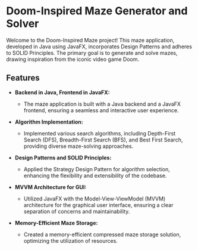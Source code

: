 # Doom-Inspired Maze Generator and Solver

Welcome to the Doom-Inspired Maze project! This maze application, developed in Java using JavaFX, incorporates Design Patterns and adheres to SOLID Principles. The primary goal is to generate and solve mazes, drawing inspiration from the iconic video game Doom.

## Features

- **Backend in Java, Frontend in JavaFX:**
  - The maze application is built with a Java backend and a JavaFX frontend, ensuring a seamless and interactive user experience.

- **Algorithm Implementation:**
  - Implemented various search algorithms, including Depth-First Search (DFS), Breadth-First Search (BFS), and Best First Search, providing diverse maze-solving approaches.

- **Design Patterns and SOLID Principles:**
  - Applied the Strategy Design Pattern for algorithm selection, enhancing the flexibility and extensibility of the codebase.

- **MVVM Architecture for GUI:**
  - Utilized JavaFX with the Model-View-ViewModel (MVVM) architecture for the graphical user interface, ensuring a clear separation of concerns and maintainability.

- **Memory-Efficient Maze Storage:**
  - Created a memory-efficient compressed maze storage solution, optimizing the utilization of resources.
